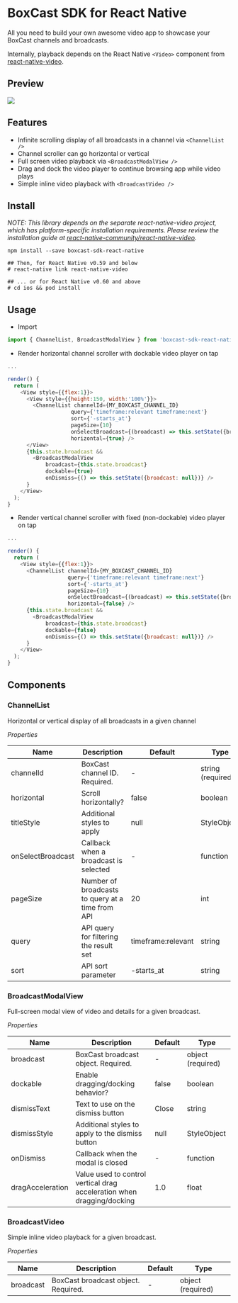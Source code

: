 # BoxCast SDK for React Native

All you need to build your own awesome video app to showcase your BoxCast channels and broadcasts.

Internally, playback depends on the React Native `<Video>` component from [react-native-video](https://github.com/react-native-community/react-native-video).

## Preview

<img src="https://github.com/boxcast/boxcast-sdk-react-native/blob/master/examples/boxcast-sdk-react-native-demo-1.gif?raw=true">

## Features

* Infinite scrolling display of all broadcasts in a channel via `<ChannelList />`
* Channel scroller can go horizontal or vertical
* Full screen video playback via `<BroadcastModalView />`
* Drag and dock the video player to continue browsing app while video plays
* Simple inline video playback with `<BroadcastVideo />`

## Install

_NOTE: This library depends on the separate react-native-video project, which
has platform-specific installation requirements.  Please review the installation guide at
<a href="https://github.com/react-native-community/react-native-video">react-native-community/react-native-video</a>._

```
npm install --save boxcast-sdk-react-native

## Then, for React Native v0.59 and below
# react-native link react-native-video

## ... or for React Native v0.60 and above
# cd ios && pod install
```


## Usage

* Import

```JavaScript
import { ChannelList, BroadcastModalView } from 'boxcast-sdk-react-native';
```

* Render horizontal channel scroller with dockable video player on tap

```JavaScript
...

render() {
  return (
    <View style={{flex:1}}>
      <View style={{height:150, width:'100%'}}>
        <ChannelList channelId={MY_BOXCAST_CHANNEL_ID}
                    query={'timeframe:relevant timeframe:next'}
                    sort={'-starts_at'}
                    pageSize={10}
                    onSelectBroadcast={(broadcast) => this.setState({broadcast})}
                    horizontal={true} />
      </View>
      {this.state.broadcast &&
        <BroadcastModalView
            broadcast={this.state.broadcast}
            dockable={true}
            onDismiss={() => this.setState({broadcast: null})} />
      }
    </View>
  );
}
```

* Render vertical channel scroller with fixed (non-dockable) video player on tap

```JavaScript
...

render() {
  return (
    <View style={{flex:1}}>
      <ChannelList channelId={MY_BOXCAST_CHANNEL_ID}
                   query={'timeframe:relevant timeframe:next'}
                   sort={'-starts_at'}
                   pageSize={10}
                   onSelectBroadcast={(broadcast) => this.setState({broadcast})}
                   horizontal={false} />
      {this.state.broadcast &&
        <BroadcastModalView
            broadcast={this.state.broadcast}
            dockable={false}
            onDismiss={() => this.setState({broadcast: null})} />
      }
    </View>
  );
}
```

## Components

### ChannelList

Horizontal or vertical display of all broadcasts in a given channel

*Properties*

 Name | Description | Default | Type
------|-------------|----------|-----------
channelId | BoxCast channel ID. Required. | - | string (required)
horizontal | Scroll horizontally? | false | boolean
titleStyle | Additional styles to apply | null | StyleObject
onSelectBroadcast | Callback when a broadcast is selected | - | function
pageSize | Number of broadcasts to query at a time from API | 20 | int
query | API query for filtering the result set | timeframe:relevant | string
sort | API sort parameter | -starts_at | string

### BroadcastModalView

Full-screen modal view of video and details for a given broadcast.

*Properties*

 Name | Description | Default | Type
------|-------------|----------|-----------
broadcast | BoxCast broadcast object. Required. | - | object (required)
dockable | Enable dragging/docking behavior? | false | boolean
dismissText | Text to use on the dismiss button | Close | string
dismissStyle | Additional styles to apply to the dismiss button| null | StyleObject
onDismiss | Callback when the modal is closed | - | function
dragAcceleration | Value used to control vertical drag acceleration when dragging/docking | 1.0 | float


### BroadcastVideo

Simple inline video playback for a given broadcast.

*Properties*

 Name | Description | Default | Type
------|-------------|----------|-----------
broadcast | BoxCast broadcast object. Required. | - | object (required)
